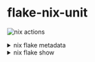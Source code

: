 # flake-nix-unit

![nix actions](https://github.com/denis101/flake-nix-fmt/actions/workflows/nix.yml/badge.svg)


<details><summary>nix flake metadata</summary>
Resolved URL:  git+file:///home/runner/work/flake-nix-fmt/flake-nix-fmt?shallow=1
Locked URL:    git+file:///home/runner/work/flake-nix-fmt/flake-nix-fmt?ref=refs/heads/main&rev=73d7a3132ee5fbe0521a009c40f49bdb545fde59&shallow=1
Description:   Nix formatter & checks
Path:          /nix/store/ky1lia0chv1zs4hi50vglwvk5rdg10pj-source
Revision:      73d7a3132ee5fbe0521a009c40f49bdb545fde59
Revisions:     1
Last modified: 2025-04-24 04:23:15
Fingerprint:   c2157eacc568a9262d1586771cac829dc614036acea7bff5b74ab9d4fafd5395
Inputs:
├───flake-schemas: github:DeterminateSystems/flake-schemas/0a5c42297d870156d9c57d8f99e476b738dcd982?narHash=sha256-G5CxYeJVm4lcEtaO87LKzOsVnWeTcHGKbKxNamNWgOw%3D (2024-07-26 13:15:34)
├───flake-utils: github:numtide/flake-utils/04c1b180862888302ddfb2e3ad9eaa63afc60cf8?narHash=sha256-gzTw/v1vj4dOVbpBSJX4J0DwUR6LIyXo7/SuuTJp1kM%3D (2022-05-17 08:27:56)
└───nixpkgs: github:NixOS/nixpkgs/ebe4301cbd8f81c4f8d3244b3632338bbeb6d49c?narHash=sha256-5RJTdUHDmj12Qsv7XOhuospjAjATNiTMElplWnJE9Hs%3D (2025-04-17 05:47:26)

</details>



<details><summary>nix flake show</summary>
git+file:///home/runner/work/flake-nix-fmt/flake-nix-fmt?ref=refs/heads/main&rev=73d7a3132ee5fbe0521a009c40f49bdb545fde59&shallow=1
├───checks
│   ├───aarch64-darwin
│   │   └───fmt: derivation 'fmt'
│   ├───aarch64-linux
│   │   └───fmt: derivation 'fmt'
│   ├───i686-linux
│   │   └───fmt: derivation 'fmt'
│   ├───x86_64-darwin
│   │   └───fmt: derivation 'fmt'
│   └───x86_64-linux
│       └───fmt: derivation 'fmt'
├───devShells
│   ├───aarch64-darwin
│   │   ├───actions: development environment 'nix-shell'
│   │   └───default: development environment 'nix-shell'
│   ├───aarch64-linux
│   │   ├───actions: development environment 'nix-shell'
│   │   └───default: development environment 'nix-shell'
│   ├───i686-linux
│   │   ├───actions: development environment 'nix-shell'
│   │   └───default: development environment 'nix-shell'
│   ├───x86_64-darwin
│   │   ├───actions: development environment 'nix-shell'
│   │   └───default: development environment 'nix-shell'
│   └───x86_64-linux
│       ├───actions: development environment 'nix-shell'
│       └───default: development environment 'nix-shell'
├───formatter
│   ├───aarch64-darwin: package 'alejandra-4.0.0'
│   ├───aarch64-linux: package 'alejandra-4.0.0'
│   ├───i686-linux: package 'alejandra-4.0.0'
│   ├───x86_64-darwin: package 'alejandra-4.0.0'
│   └───x86_64-linux: package 'alejandra-4.0.0'
└───schemas: unknown

</details>

